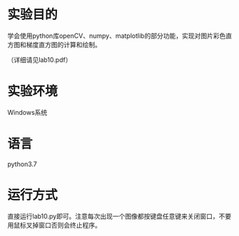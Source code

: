 # 实验目的
学会使用python库openCV、numpy、matplotlib的部分功能，实现对图片彩色直方图和梯度直方图的计算和绘制。

（详细请见lab10.pdf）

# 实验环境
Windows系统

# 语言
python3.7

# 运行方式
直接运行lab10.py即可。注意每次出现一个图像都按键盘任意键来关闭窗口，不要用鼠标叉掉窗口否则会终止程序。